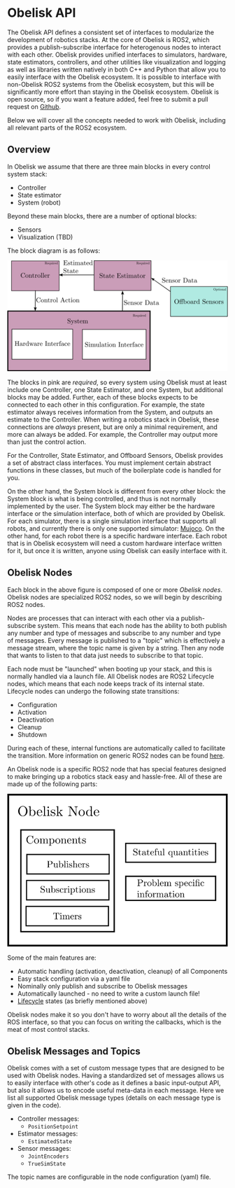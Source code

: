 # Obelisk API
The Obelisk API defines a consistent set of interfaces to modularize the development of robotics stacks. At the core of Obelisk is ROS2, which provides a publish-subscribe interface for heterogenous nodes to interact with each other. Obelisk provides unified interfaces to simulators, hardware, state estimators, controllers, and other utilities like visualization and logging as well as libraries written natively in both C++ and Python that allow you to easily interface with the Obelisk ecosystem. It is possible to interface with non-Obelisk ROS2 systems from the Obelisk ecosystem, but this will be significantly more effort than staying in the Obelisk ecosystem. Obelisk is open source, so if you want a feature added, feel free to submit a pull request on [Github](https://github.com/Caltech-AMBER/obelisk).

Below we will cover all the concepts needed to work with Obelisk, including all relevant parts of the ROS2 ecosystem.

## Overview
In Obelisk we assume that there are three main blocks in every control system stack:
- Controller
- State estimator
- System (robot)

Beyond these main blocks, there are a number of optional blocks:
- Sensors
- Visualization (TBD)

The block diagram is as follows:

![block-diagram](images/block-diagram.png)

The blocks in pink are *required*, so every system using Obelisk must at least include one Controller, one State Estimator, and one System, but additional blocks may be added. Further, each of these blocks expects to be connected to each other in this configuration. For example, the state estimator always receives information from the System, and outputs an estimate to the Controller. When writing a robotics stack in Obelisk, these connections are *always* present, but are only a minimal requirement, and more can always be added. For example, the Controller may output more than just the control action.

For the Controller, State Estimator, and Offboard Sensors, Obelisk provides a set of abstract class interfaces. You must implement certain abstract functions in these classes, but much of the boilerplate code is handled for you.

On the other hand, the System block is different from every other block: the System block is what is being controlled, and thus is not normally implemented by the user. The System block may either be the hardware interface or the simulation interface, both of which are provided by Obelisk. For each simulator, there is a single simulation interface that supports all robots, and currently there is only one supported simulator: [Mujoco](https://mujoco.org/). On the other hand, for each robot there is a specific hardware interface. Each robot that is in Obelisk ecosystem will need a custom hardware interface written for it, but once it is written, anyone using Obelisk can easily interface with it.

## Obelisk Nodes
Each block in the above figure is composed of one or more *Obelisk nodes*. Obelisk nodes are specialized ROS2 nodes, so we will begin by describing ROS2 nodes.

Nodes are processes that can interact with each other via a publish-subscribe system. This means that each node has the ability to both publish any number and type of messages and subscribe to any number and type of messages. Every message is published to a "topic" which is effectively a message stream, where the topic name is given by a string. Then any node that wants to listen to that data just needs to subscribe to that topic.

Each node must be "launched" when booting up your stack, and this is normally handled via a launch file. All Obelisk nodes are ROS2 Lifecycle nodes, which means that each node keeps track of its internal state. Lifecycle nodes can undergo the following state transitions:
- Configuration
- Activation
- Deactivation
- Cleanup
- Shutdown

During each of these, internal functions are automatically called to facilitate the transition. More information on generic ROS2 nodes can be found [here](https://docs.ros.org/en/humble/Concepts/Basic/About-Nodes.html).

An Obelisk node is a specific ROS2 node that has special features designed to make bringing up a robotics stack easy and hassle-free. All of these are made up of the following parts:

![node](images/node.png)

Some of the main features are:
- Automatic handling (activation, deactivation, cleanup) of all Components
- Easy stack configuration via a yaml file
- Nominally only publish and subscribe to Obelisk messages
- Automatically launched - no need to write a custom launch file!
- [Lifecycle](https://github.com/ros2/demos/blob/humble/lifecycle/README.rst) states (as briefly mentioned above)

Obelisk nodes make it so you don't have to worry about all the details of the ROS interface, so that you can focus on writing the callbacks, which is the meat of most control stacks.

## Obelisk Messages and Topics
Obelisk comes with a set of custom message types that are designed to be used with Obelisk nodes. Having a standardized set of messages allows us to easily interface with other's code as it defines a basic input-output API, but also it allows us to encode useful meta-data in each message. Here we list all supported Obelisk message types (details on each message type is given in the code).
- Controller messages:
    - `PositionSetpoint`
- Estimator messages:
    - `EstimatedState`
- Sensor messages:
    - `JointEncoders`
    - `TrueSimState`

The topic names are configurable in the node configuration (yaml) file.

<!-- This abstract interface is achieved by defining a set of common [messages](https://docs.ros.org/en/humble/Concepts/Basic/About-Interfaces.html) and [topics](https://docs.ros.org/en/humble/Concepts/Basic/About-Topics.html). Standardizing these messages and topics within the lab will allow anyone to interface with a robot that is in the Obelisk ecosystem without hassle. Similarily, this will make is easy to test code on any simulator in the ecosystem. Each simulator and robot will need to be brought into the ecosystem through a Obelisk wrapper that will allow it to interface with the Obelisk API. Once a robot is in the ecosystem anyone can use it easily without needing to re-create the entire stack.

As part of accomplishing this, Obelisk defines a standardized "world" interface. The Obelisk wrappers let the simulators or robots expose the world interface that the rest of the robot stack can then interface with. Beyond the convinece of interfacing with other robots, this design choice should make moving from simulation to hardware seamless and increase the chances that a working simulation implies a working robot in the real world.

Beyond unifying the simulation and hardware interface, Obelisk users should be able to use other modules that are designed to fit into the Obelisk API easily. For example, if person A has written a state estimator for a robot, then person B should be able to write a controller that uses those state esimates easily and without modifying the source code for their controller or person A's state estimator. This will allow for more code sharing and collaboration.

Obelisk has been designed to provide these conviences with minimal overhead. -->

<!-- TODO (@zolkin): Add in a system diagram -->
<!-- TODO (@zolkin): Break this up into multiple files -->
<!-- ## Configuring Obelisk
Obelisk attempts to be flexible and abstract to meet everyone's needs. This means that for each specific use case we need to configure Obelisk to maximize our efficiency. This can be done through a few configuration files. The configuration files are read in at the start of run time and are not meant to be updated throughout a run.

Obelisk simulator interfaces accept a configuration file to make the simulation match the hardware as best as possible. The possible configuration paramters are given below.
- Robot model
- List of sensors
- Data rates for each sensor
- Configuration of anything hardware bound (e.g. on board PD controller gains)
- Additional noise for each sensor
- Any other objects in the environement (should also be able to be added programatically later.)

Obelisk hardware interfaces accept a configuration file too. The hardware accepts the below paramteres.
- Configuration of anything hardware bound (e.g. on board PD controller gains)

Details on each of these paramters and how to specify them are given at TBD. -->
<!-- TODO (@zolkin): Add in more information about this -->

<!-- ## Messages
Below is a list of messages used by Obelisk
- `obelisk_msg/State`
- `obelisk_msg/EstimatedState`
- `obelisk_msg/EstimatedPosition`
- `obelisk_msg/Joints`
- `obelisk_msg/EstimatedJoints`
- `sensor_msg/quat`
- `sensor_msg/Imu`
- `sensor_msg/Image` (is this the one we want?)
- `sensor_msg/PointCloud`
- `sensor_msg/JointState`
- `obelisk_msg/PDFeedForward`
- `obelisk_msg/Torques` -->

<!-- ## Topics
Below is the full list of topics used by Obelisk.

Topics relating to states and sensors:
- `/obelisk/Joints` (msg: `obelisk_msg/Joints`)
- `/obelisk/FullState` (msg: `obelisk_msg/State`)
- `/obelisk/IMU` (msg: `sensor_msg/Imu`)
- `/obelisk/Cameras` (msg: `sensor_msg/Image`)
- `/obelisk/Lidars` (msg: `sensor_msg/PointCloud`)
- `/obelisk/Encoders` (msg: `obelisk_msg/EstimatedJoints`)
- `/obelisk/Mocap` (msg: `obelisk_msg/EstimatedPosition`)
- `/obelisk/EstimatedState` (msg: `obelisk_msg/EstimatedState`)

Topics relating to controllers:
- `/obelisk/Torques` (msg: `obelisk_msg/Torques`)
- `/obelisk/PDFeedForward` (msg: `obelisk_msg/PDFeedForward`) -->
